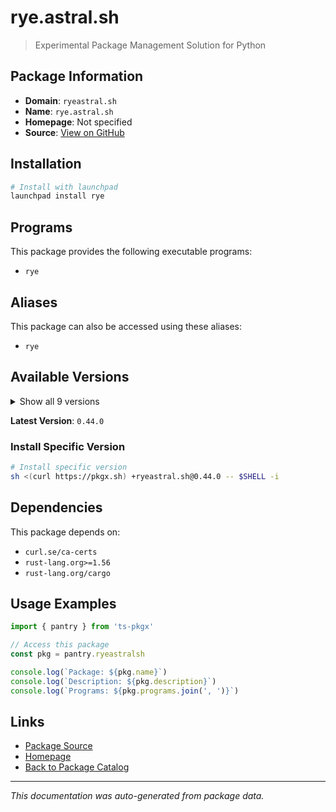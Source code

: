 # rye.astral.sh

> Experimental Package Management Solution for Python

## Package Information

- **Domain**: `ryeastral.sh`
- **Name**: `rye.astral.sh`
- **Homepage**: Not specified
- **Source**: [View on GitHub](https://github.com/pkgxdev/pantry/tree/main/projects/rye.astral.sh/package.yml)

## Installation

```bash
# Install with launchpad
launchpad install rye
```

## Programs

This package provides the following executable programs:

- `rye`

## Aliases

This package can also be accessed using these aliases:

- `rye`

## Available Versions

<details>
<summary>Show all 9 versions</summary>

- `0.44.0`, `0.43.0`, `0.42.0`, `0.41.0`, `0.40.0`
- `0.39.0`, `0.38.0`, `0.37.0`, `0.36.0`

</details>

**Latest Version**: `0.44.0`

### Install Specific Version

```bash
# Install specific version
sh <(curl https://pkgx.sh) +ryeastral.sh@0.44.0 -- $SHELL -i
```

## Dependencies

This package depends on:

- `curl.se/ca-certs`
- `rust-lang.org>=1.56`
- `rust-lang.org/cargo`

## Usage Examples

```typescript
import { pantry } from 'ts-pkgx'

// Access this package
const pkg = pantry.ryeastralsh

console.log(`Package: ${pkg.name}`)
console.log(`Description: ${pkg.description}`)
console.log(`Programs: ${pkg.programs.join(', ')}`)
```

## Links

- [Package Source](https://github.com/pkgxdev/pantry/tree/main/projects/rye.astral.sh/package.yml)
- [Homepage](#)
- [Back to Package Catalog](../package-catalog.md)

---

*This documentation was auto-generated from package data.*

